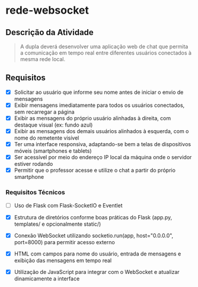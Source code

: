 # rede-websocket

## Descrição da Atividade

> A dupla deverá desenvolver uma aplicação web de chat que permita a comunicação em tempo real entre diferentes usuários conectados à mesma rede local.

## Requisitos

- [x] Solicitar ao usuário que informe seu nome antes de iniciar o envio de mensagens
- [x] Exibir mensagens imediatamente para todos os usuários conectados, sem recarregar a página
- [x] Exibir as mensagens do próprio usuário alinhadas à direita, com destaque visual (ex: fundo azul)
- [x] Exibir as mensagens dos demais usuários alinhados à esquerda, com o nome do remetente visível
- [x] Ter uma interface responsiva, adaptando-se bem a telas de dispositivos móveis (smartphones e tablets)
- [x] Ser acessível por meio do endereço IP local da máquina onde o servidor estiver rodando
- [x] Permitir que o professor acesse e utilize o chat a partir do próprio smartphone

### Requisitos Técnicos

- [ ] Uso de Flask com Flask-SocketIO e Eventlet
- [x] Estrutura de diretórios conforme boas práticas do Flask (app.py, templates/ e opcionalmente static/)
- [x] Conexão WebSocket utilizando socketio.run(app, host="0.0.0.0", port=8000) para permitir acesso externo
- [x] HTML com campos para nome do usuário, entrada de mensagens e exibição das mensagens em tempo real
- [x] Utilização de JavaScript para integrar com o WebSocket e atualizar dinamicamente a interface

